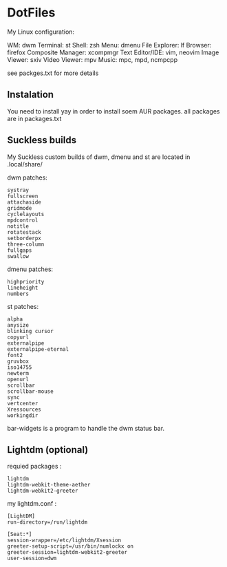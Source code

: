 # DotFiles
My Linux configuration:

WM: dwm
Terminal: st
Shell: zsh
Menu: dmenu
File Explorer: lf
Browser: firefox
Composite Manager: xcompmgr
Text Editor/IDE: vim, neovim
Image Viewer: sxiv
Video Viewer: mpv
Music: mpc, mpd, ncmpcpp

see packges.txt for more details

## Instalation
You need to install yay in order to install soem AUR packages.
all packages are in packages.txt


## Suckless builds
My Suckless custom builds of dwm, dmenu and st are located in .local/share/

dwm patches:
```
systray
fullscreen
attachaside
gridmode
cyclelayouts
mpdcontrol
notitle
rotatestack
setborderpx
three-column
fullgaps
swallow
```

dmenu patches:
```
highpriority
lineheight
numbers
```

st patches:
```
alpha
anysize
blinking cursor
copyurl
externalpipe
externalpipe-eternal
font2
gruvbox
iso14755
newterm
openurl
scrollbar
scrollbar-mouse
sync
vertcenter
Xressources
workingdir
```

bar-widgets is a program to handle the dwm status bar.

## Lightdm (optional)

requied packages :
```
lightdm
lightdm-webkit-theme-aether
lightdm-webkit2-greeter
```

my lightdm.conf :
```
[LightDM]
run-directory=/run/lightdm

[Seat:*]
session-wrapper=/etc/lightdm/Xsession
greeter-setup-script=/usr/bin/numlockx on
greeter-session=lightdm-webkit2-greeter
user-session=dwm
```
